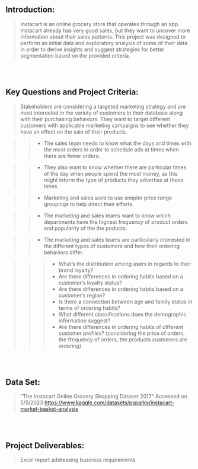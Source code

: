 Introduction:
-------------------------------------------------------------------------------------------------
> Instacart is an online grocery store that operates through an app. Instacart already has very good sales, but they want to uncover more information about their sales patterns. This project was designed to perform an initial data and exploratory analysis of some of their data in order
to derive insights and suggest strategies for better segmentation based on the provided criteria.


<br>
<br>

Key Questions and Project Criteria:
-------------------------------------------------------------------------------------------------
> Stakeholders are considering a targeted marketing strategy and are most interested in the variety of customers in their database along with their purchasing behaviors. They want to target
different customers with applicable marketing campaigns to see whether they have an effect
on the sale of their products.

>> - The sales team needs to know what the days and times with the most orders in order to schedule ads at times when there are fewer orders.

>> - They also want to know whether there are particular times of the day when people spend the most money, as this might inform the type of products they advertise at these times.

>> - Marketing and sales want to use simpler price range groupings to help direct their efforts.

>> - The marketing and sales teams want to know which departments have the highest frequency of
product orders and popularity of the the poducts.

>> - The marketing and sales teams are particularly interested in the different types of customers and how their ordering behaviors differ.

>>> - What’s the distribution among users in regards to their brand loyalty? 
>>> - Are there differences in ordering habits based on a customer’s loyalty status?
>>> - Are there differences in ordering habits based on a customer’s region?
>>> - Is there a connection between age and family status in terms of ordering habits?
>>> - What different classifications does the demographic information suggest?
>>> - Are there differences in ordering habits of different customer profiles? (considering the price of orders, the frequency of orders, the products customers are ordering)

<br>
<br>

Data Set:
---------------------------------------------------------------------------------------

> "The Instacart Online Grocery Shopping Dataset 2017" Accessed on 5/5/2023
>   https://www.kaggle.com/datasets/psparks/instacart-market-basket-analysis 

<br>
<br>

Project Deliverables:
----------------------------------------------------------------------------------------

> Excel report addressing business requirements

